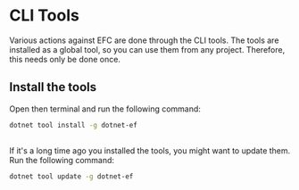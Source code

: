 # CLI Tools
Various actions against EFC are done through the CLI tools. The tools are installed as a global tool, so you can use them from any project. Therefore, this needs only be done once.

## Install the tools
Open then terminal and run the following command:
```bash
dotnet tool install -g dotnet-ef
```


##
If it's a long time ago you installed the tools, you might want to update them. Run the following command:
```bash
dotnet tool update -g dotnet-ef
```